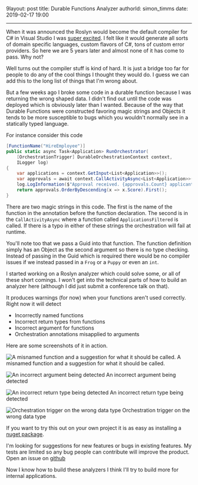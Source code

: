 9layout: post
title: Durable Functions Analyzer
authorId: simon_timms
date: 2019-02-17 19:00

---

When it was announced the Roslyn would become the default compiler for C# in Visual Studio I was [super excited](https://blog.simontimms.com/2014/04/04/roslyn-changes-everything/). I felt like it would generate all sorts of domain specific languages, custom flavors of C#, tons of custom error providers. So here we are 5 years later and almost none of it has come to pass. Why not?

Well turns out the compiler stuff is kind of hard. It is just a bridge too far for people to do any of the cool things I thought they would do. I guess we can add this to the long list of things that I'm wrong about. 

But a few weeks ago I broke some code in a durable function because I was returning the wrong shaped data. I didn't find out until the code was deployed which is obviously later than I wanted. Because of the way that Durable Functions were constructed favoring magic strings and Objects it tends to be more susceptible to bugs which you wouldn't normally see in a statically typed language. 

For instance consider this code 

```csharp
[FunctionName("HireEmployee")]
public static async Task<Application> RunOrchestrator(
    [OrchestrationTrigger] DurableOrchestrationContext context,
    ILogger log)
{
    var applications = context.GetInput<List<Application>>();
    var approvals = await context.CallActivityAsync<List<Application>>("ApplicationsFiltered", Guid.NewGuid());
    log.LogInformation($"Approval received. {approvals.Count} applicants approved");
    return approvals.OrderByDescending(x => x.Score).First();
}
```

There are two magic strings in this code. The first is the name of the function in the annotation before the function declaration. The second is in the `CallActivityAsync` where a function called `ApplicationsFiltered` is called. If there is a typo in either of these strings the orchestration will fail at runtime.

You'll note too that we pass a Guid into that function. The function definition simply has an Object as the second argument so there is no type checking. Instead of passing in the Guid which is required there would be no compiler issues if we instead passed in a `Frog` or a `Puppy` or even an `int`.

I started working on a Roslyn analyzer which could solve some, or all of these short comings. I won't get into the technical parts of how to build an analyzer here (although I did just submit a conference talk on that). 

It produces warnings (for now) when your functions aren't used correctly. Right now it will detect 

* Incorrectly named functions
* Incorrect return types from functions
* Incorrect argument for functions
* Orchestration annotations misapplied to arguments

Here are some screenshots of it in action.

![A misnamed function and a suggestion for what it should be called.](/images/roslynanalyzer/poc.png)
A misnamed function and a suggestion for what it should be called.

![An incorrect argument being detected](/images/roslynanalyzer/poc2.png)
An incorrect argument being detected


![An incorrect return type being detected](/images/roslynanalyzer/poc3.png)
An incorrect return type being detected

![Orchestration trigger on the wrong data type](/images/roslynanalyzer/poc4.png)
Orchestration trigger on the wrong data type

If you want to try this out on your own project it is as easy as installing a [nuget package](https://www.nuget.org/packages/DurableFunctionsAnalyzer/). 

I'm looking for suggestions for new features or bugs in existing features. My tests are limited so any bug people can contribute will improve the product. Open an issue on [github](https://github.com/stimms/DurableFunctionsAnalyzer)

Now I know how to build these analyzers I think I'll try to build more for internal applications. 